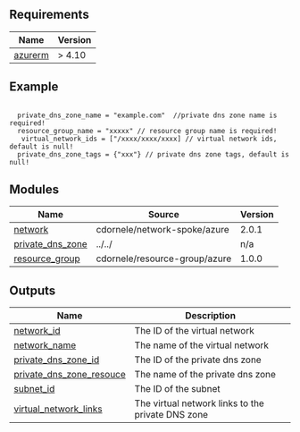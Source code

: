 <!-- BEGIN_TF_DOCS -->
## Requirements

| Name | Version |
|------|---------|
| <a name="requirement_azurerm"></a> [azurerm](#requirement\_azurerm) | > 4.10 |

## Example

```

  private_dns_zone_name = "example.com"  //private dns zone name is required!
  resource_group_name = "xxxxx" // resource group name is required!
   virtual_network_ids = ["/xxxx/xxxx/xxxx] // virtual network ids, default is null!
  private_dns_zone_tags = {"xxx"} // private dns zone tags, default is null!

```

## Modules

| Name | Source | Version |
|------|--------|---------|
| <a name="module_network"></a> [network](#module\_network) | cdornele/network-spoke/azure | 2.0.1 |
| <a name="module_private_dns_zone"></a> [private\_dns\_zone](#module\_private\_dns\_zone) | ../../ | n/a |
| <a name="module_resource_group"></a> [resource\_group](#module\_resource\_group) | cdornele/resource-group/azure | 1.0.0 |

## Outputs

| Name | Description |
|------|-------------|
| <a name="output_network_id"></a> [network\_id](#output\_network\_id) | The ID of the virtual network |
| <a name="output_network_name"></a> [network\_name](#output\_network\_name) | The name of the virtual network |
| <a name="output_private_dns_zone_id"></a> [private\_dns\_zone\_id](#output\_private\_dns\_zone\_id) | The ID of the private dns zone |
| <a name="output_private_dns_zone_resouce"></a> [private\_dns\_zone\_resouce](#output\_private\_dns\_zone\_resouce) | The name of the private dns zone |
| <a name="output_subnet_id"></a> [subnet\_id](#output\_subnet\_id) | The ID of the subnet |
| <a name="output_virtual_network_links"></a> [virtual\_network\_links](#output\_virtual\_network\_links) | The virtual network links to the private DNS zone |
<!-- END_TF_DOCS -->